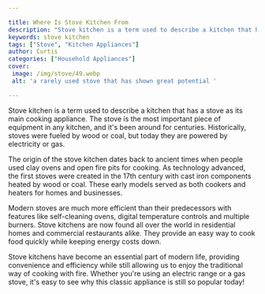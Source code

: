 ```yaml
---

title: Where Is Stove Kitchen From
description: "Stove kitchen is a term used to describe a kitchen that has a stove as its main cooking appliance. The stove is the most important...swipe up to find out"
keywords: stove kitchen
tags: ["Stove", "Kitchen Appliances"]
author: Curtis
categories: ["Household Appliances"]
cover: 
 image: /img/stove/49.webp
 alt: 'a rarely used stove that has shown great potential '

---
```


Stove kitchen is a term used to describe a kitchen that has a stove as its main cooking appliance. The stove is the most important piece of equipment in any kitchen, and it's been around for centuries. Historically, stoves were fueled by wood or coal, but today they are powered by electricity or gas.

The origin of the stove kitchen dates back to ancient times when people used clay ovens and open fire pits for cooking. As technology advanced, the first stoves were created in the 17th century with cast iron components heated by wood or coal. These early models served as both cookers and heaters for homes and businesses.

Modern stoves are much more efficient than their predecessors with features like self-cleaning ovens, digital temperature controls and multiple burners. Stove kitchens are now found all over the world in residential homes and commercial restaurants alike. They provide an easy way to cook food quickly while keeping energy costs down. 

Stove kitchens have become an essential part of modern life, providing convenience and efficiency while still allowing us to enjoy the traditional way of cooking with fire. Whether you're using an electric range or a gas stove, it's easy to see why this classic appliance is still so popular today!
